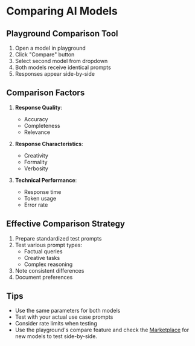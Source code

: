 # Comparing AI Models

## Playground Comparison Tool
1. Open a model in playground
2. Click "Compare" button
3. Select second model from dropdown
4. Both models receive identical prompts
5. Responses appear side-by-side

## Comparison Factors
1. **Response Quality**:
   - Accuracy
   - Completeness
   - Relevance

2. **Response Characteristics**:
   - Creativity
   - Formality
   - Verbosity

3. **Technical Performance**:
   - Response time
   - Token usage
   - Error rate

## Effective Comparison Strategy
1. Prepare standardized test prompts
2. Test various prompt types:
   - Factual queries
   - Creative tasks
   - Complex reasoning
3. Note consistent differences
4. Document preferences

## Tips
- Use the same parameters for both models
- Test with your actual use case prompts
- Consider rate limits when testing
- Use the playground's compare feature and check the [Marketplace](https://github.com/marketplace/models) for new models to test side-by-side.
